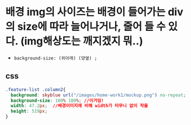 # 배경 img의 사이즈는 배경이 들어가는 div의 size에 따라 늘어나거나, 줄어 들 수 있다. (img해상도는 깨지겠지 뭐..)
- `background-size: (위아래) (양옆) ;`

## css
```css
.feature-list .column2{
  background: skyblue url("/images/home-work1/mockup.png") no-repeat;
  background-size: 100% 100%; //이거임!
  width: 47.2px;  //배경이미지에 비해 width가 터무니 없이 작을 
  height: 519px;
}
```
